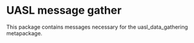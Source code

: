# UASL message gather
This package contains messages necessary for the uasl_data_gathering metapackage.
